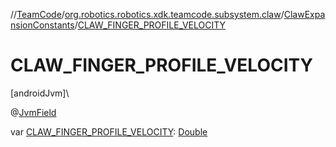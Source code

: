 //[TeamCode](../../../index.md)/[org.robotics.robotics.xdk.teamcode.subsystem.claw](../index.md)/[ClawExpansionConstants](index.md)/[CLAW_FINGER_PROFILE_VELOCITY](-c-l-a-w_-f-i-n-g-e-r_-p-r-o-f-i-l-e_-v-e-l-o-c-i-t-y.md)

# CLAW_FINGER_PROFILE_VELOCITY

[androidJvm]\

@[JvmField](https://kotlinlang.org/api/latest/jvm/stdlib/kotlin.jvm/-jvm-field/index.html)

var [CLAW_FINGER_PROFILE_VELOCITY](-c-l-a-w_-f-i-n-g-e-r_-p-r-o-f-i-l-e_-v-e-l-o-c-i-t-y.md): [Double](https://kotlinlang.org/api/latest/jvm/stdlib/kotlin/-double/index.html)
